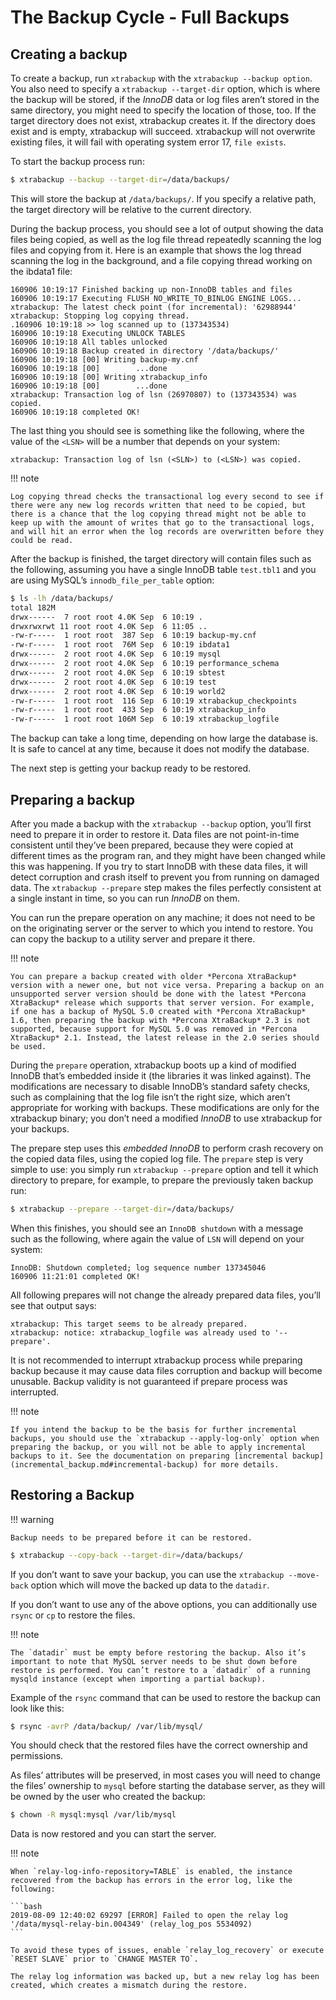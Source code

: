 # The Backup Cycle - Full Backups

## Creating a backup

To create a backup, run `xtrabackup` with the `xtrabackup --backup option`. You also need to specify a `xtrabackup --target-dir` option, which is where the backup will be stored, if the *InnoDB* data or log files aren’t stored in the same directory, you might need to specify the
location of those, too. If the target directory does not exist, xtrabackup
creates it. If the directory does exist and is empty, xtrabackup will
succeed. xtrabackup will not overwrite existing files, it will fail with
operating system error 17, `file exists`.

To start the backup process run:

```bash
$ xtrabackup --backup --target-dir=/data/backups/
```

This will store the backup at `/data/backups/`. If you specify a relative
path, the target directory will be relative to the current directory.

During the backup process, you should see a lot of output showing the data files
being copied, as well as the log file thread repeatedly scanning the log files
and copying from it. Here is an example that shows the log thread scanning the
log in the background, and a file copying thread working on the ibdata1
file:

```text
160906 10:19:17 Finished backing up non-InnoDB tables and files
160906 10:19:17 Executing FLUSH NO_WRITE_TO_BINLOG ENGINE LOGS...
xtrabackup: The latest check point (for incremental): '62988944'
xtrabackup: Stopping log copying thread.
.160906 10:19:18 >> log scanned up to (137343534)
160906 10:19:18 Executing UNLOCK TABLES
160906 10:19:18 All tables unlocked
160906 10:19:18 Backup created in directory '/data/backups/'
160906 10:19:18 [00] Writing backup-my.cnf
160906 10:19:18 [00]        ...done
160906 10:19:18 [00] Writing xtrabackup_info
160906 10:19:18 [00]        ...done
xtrabackup: Transaction log of lsn (26970807) to (137343534) was copied.
160906 10:19:18 completed OK!
```

The last thing you should see is something like the following, where the value
of the `<LSN>` will be a number that depends on your system:

```text
xtrabackup: Transaction log of lsn (<SLN>) to (<LSN>) was copied.
```

!!! note

    Log copying thread checks the transactional log every second to see if there were any new log records written that need to be copied, but there is a chance that the log copying thread might not be able to keep up with the amount of writes that go to the transactional logs, and will hit an error when the log records are overwritten before they could be read.

After the backup is finished, the target directory will contain files such as
the following, assuming you have a single InnoDB table `test.tbl1` and
you are using MySQL’s `innodb_file_per_table` option:

```bash
$ ls -lh /data/backups/
total 182M
drwx------  7 root root 4.0K Sep  6 10:19 .
drwxrwxrwt 11 root root 4.0K Sep  6 11:05 ..
-rw-r-----  1 root root  387 Sep  6 10:19 backup-my.cnf
-rw-r-----  1 root root  76M Sep  6 10:19 ibdata1
drwx------  2 root root 4.0K Sep  6 10:19 mysql
drwx------  2 root root 4.0K Sep  6 10:19 performance_schema
drwx------  2 root root 4.0K Sep  6 10:19 sbtest
drwx------  2 root root 4.0K Sep  6 10:19 test
drwx------  2 root root 4.0K Sep  6 10:19 world2
-rw-r-----  1 root root  116 Sep  6 10:19 xtrabackup_checkpoints
-rw-r-----  1 root root  433 Sep  6 10:19 xtrabackup_info
-rw-r-----  1 root root 106M Sep  6 10:19 xtrabackup_logfile
```

The backup can take a long time, depending on how large the database is. It is
safe to cancel at any time, because it does not modify the database.

The next step is getting your backup ready to be restored.

## Preparing a backup

After you made a backup with the `xtrabackup --backup` option, you’ll
first need to prepare it in order to restore it. Data files are not
point-in-time consistent until they’ve been prepared, because they were copied
at different times as the program ran, and they might have been changed while
this was happening. If you try to start InnoDB with these data files, it will
detect corruption and crash itself to prevent you from running on damaged data.
The `xtrabackup --prepare` step makes the files perfectly consistent at
a single instant in time, so you can run *InnoDB* on them.

You can run the prepare operation on any machine; it does not need to be on the originating server or the server to which you intend to restore. You can copy the backup to a utility server and prepare it there.

!!! note

    You can prepare a backup created with older *Percona XtraBackup* version with a newer one, but not vice versa. Preparing a backup on an unsupported server version should be done with the latest *Percona XtraBackup* release which supports that server version. For example, if one has a backup of MySQL 5.0 created with *Percona XtraBackup* 1.6, then preparing the backup with *Percona XtraBackup* 2.3 is not supported, because support for MySQL 5.0 was removed in *Percona XtraBackup* 2.1. Instead, the latest release in the 2.0 series should be used.

During the `prepare` operation, xtrabackup boots up a kind of modified
InnoDB that’s embedded inside it (the libraries it was linked against). The
modifications are necessary to disable InnoDB’s standard safety checks, such as complaining that the log file isn’t the right size, which aren’t appropriate for working with backups. These modifications are only for the xtrabackup binary; you don’t need a modified *InnoDB* to use xtrabackup for your backups.

The prepare step uses this *embedded InnoDB* to perform crash recovery on the
copied data files, using the copied log file. The `prepare` step is very
simple to use: you simply run `xtrabackup --prepare` option and tell it
which directory to prepare, for example, to prepare the previously taken backup run:

```bash
$ xtrabackup --prepare --target-dir=/data/backups/
```

When this finishes, you should see an `InnoDB shutdown` with a message such as
the following, where again the value of `LSN` will depend on your system:

```text
InnoDB: Shutdown completed; log sequence number 137345046
160906 11:21:01 completed OK!
```

All following prepares will not change the already prepared data files, you’ll
see that output says:

```console
xtrabackup: This target seems to be already prepared.
xtrabackup: notice: xtrabackup_logfile was already used to '--prepare'.
```

It is not recommended to interrupt xtrabackup process while preparing backup
because it may cause data files corruption and backup will become unusable.
Backup validity is not guaranteed if prepare process was interrupted.

!!! note

    If you intend the backup to be the basis for further incremental backups, you should use the `xtrabackup --apply-log-only` option when preparing the backup, or you will not be able to apply incremental backups to it. See the documentation on preparing [incremental backup] (incremental_backup.md#incremental-backup) for more details.

## Restoring a Backup

!!! warning

    Backup needs to be prepared before it can be restored.

```bash
$ xtrabackup --copy-back --target-dir=/data/backups/
```

If you don’t want to save your backup, you can use the `xtrabackup --move-back` option which will move the backed up data to the `datadir`.

If you don’t want to use any of the above options, you can additionally use
`rsync` or `cp` to restore the files.

!!! note

    The `datadir` must be empty before restoring the backup. Also it’s important to note that MySQL server needs to be shut down before restore is performed. You can’t restore to a `datadir` of a running mysqld instance (except when importing a partial backup).

Example of the `rsync` command that can be used to restore the backup
can look like this:

```bash
$ rsync -avrP /data/backup/ /var/lib/mysql/
```

You should check that the restored files have the correct ownership and
permissions.

As files’ attributes will be preserved, in most cases you will need to change
the files’ ownership to `mysql` before starting the database server, as they
will be owned by the user who created the backup:

```bash
$ chown -R mysql:mysql /var/lib/mysql
```

Data is now restored and you can start the server.

!!! note

    When `relay-log-info-repository=TABLE` is enabled, the instance recovered from the backup has errors in the error log, like the following:

    ```bash
    2019-08-09 12:40:02 69297 [ERROR] Failed to open the relay log '/data/mysql-relay-bin.004349' (relay_log_pos 5534092)
    ```

    To avoid these types of issues, enable `relay_log_recovery` or execute `RESET SLAVE` prior to `CHANGE MASTER TO`.

    The relay log information was backed up, but a new relay log has been created, which creates a mismatch during the restore.


